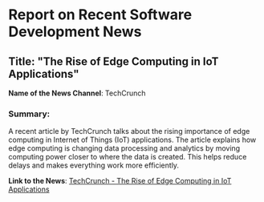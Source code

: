 # Report on Recent Software Development News

## Title: "The Rise of Edge Computing in IoT Applications"

**Name of the News Channel**: TechCrunch

### Summary:
A recent article by TechCrunch talks about the rising importance of edge computing in Internet of Things (IoT) applications. The article explains how edge computing is changing data processing and analytics by moving computing power closer to where the data is created. This helps reduce delays and makes everything work more efficiently.

**Link to the News**: [TechCrunch - The Rise of Edge Computing in IoT Applications](https://techcrunch.com/2023/09/15/the-rise-of-edge-computing-in-iot-applications/)

